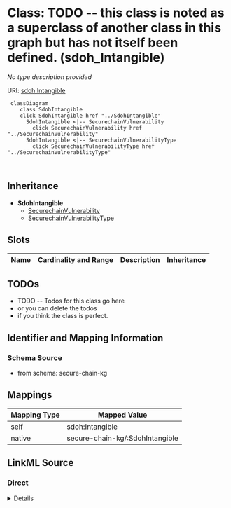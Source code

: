

# Class: TODO -- this class is noted as a superclass of another class in this graph but has not itself been defined. (sdoh_Intangible)


_No type description provided_





URI: [sdoh:Intangible](http://schema.org/Intangible)






```mermaid
 classDiagram
    class SdohIntangible
    click SdohIntangible href "../SdohIntangible"
      SdohIntangible <|-- SecurechainVulnerability
        click SecurechainVulnerability href "../SecurechainVulnerability"
      SdohIntangible <|-- SecurechainVulnerabilityType
        click SecurechainVulnerabilityType href "../SecurechainVulnerabilityType"
      
      
```





## Inheritance
* **SdohIntangible**
    * [SecurechainVulnerability](../classes/SecurechainVulnerability.md)
    * [SecurechainVulnerabilityType](../classes/SecurechainVulnerabilityType.md)



## Slots

| Name | Cardinality and Range | Description | Inheritance |
| ---  | --- | --- | --- |









## TODOs

* TODO -- Todos for this class go here
* or you can delete the todos
* if you think the class is perfect.

## Identifier and Mapping Information







### Schema Source


* from schema: secure-chain-kg




## Mappings

| Mapping Type | Mapped Value |
| ---  | ---  |
| self | sdoh:Intangible |
| native | secure-chain-kg/:SdohIntangible |







## LinkML Source

<!-- TODO: investigate https://stackoverflow.com/questions/37606292/how-to-create-tabbed-code-blocks-in-mkdocs-or-sphinx -->

### Direct

<details>
```yaml
name: sdoh_Intangible
description: No type description provided
title: TODO -- this class is noted as a superclass of another class in this graph
  but has not itself been defined.
todos:
- TODO -- Todos for this class go here
- or you can delete the todos
- if you think the class is perfect.
notes:
- Class with 0 occurences.
from_schema: secure-chain-kg
rank: 1000
class_uri: sdoh:Intangible

```
</details>

### Induced

<details>
```yaml
name: sdoh_Intangible
description: No type description provided
title: TODO -- this class is noted as a superclass of another class in this graph
  but has not itself been defined.
todos:
- TODO -- Todos for this class go here
- or you can delete the todos
- if you think the class is perfect.
notes:
- Class with 0 occurences.
from_schema: secure-chain-kg
rank: 1000
class_uri: sdoh:Intangible

```
</details>